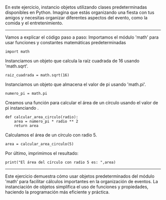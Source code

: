 En este ejercicio, instancio objetos utilizando clases predeterminadas disponibles en Python. Imagina que estás organizando una fiesta con tus amigos y necesitas organizar diferentes aspectos del evento, como la comida y el entretenimiento.

---

Vamos a explicar el código paso a paso:
Importamos el módulo 'math' para usar funciones y constantes matemáticas predeterminadas

```
import math
```

Instanciamos un objeto que calcula la raíz cuadrada de 16 usando 'math.sqrt'.

```
raiz_cuadrada = math.sqrt(16)
```

Instanciamos un objeto que almacena el valor de pi usando 'math.pi'.
```
numero_pi = math.pi
```

Creamos una función para calcular el área de un círculo usando el valor de pi instanciando .

```
def calcular_area_circulo(radio):
    area = numero_pi * radio ** 2
    return area
```

Calculamos el área de un círculo con radio 5.

```
area = calcular_area_circulo(5)
```

Por último, imprimimos el resultado:

```
print("El área del círculo con radio 5 es: ",area)
```

---

Este ejercicio demuestra cómo usar objetos predeterminados del módulo 'math' para facilitar cálculos importantes en la organización de eventos. La instanciación de objetos simplifica el uso de funciones y propiedades, haciendo la programación más eficiente y práctica.
